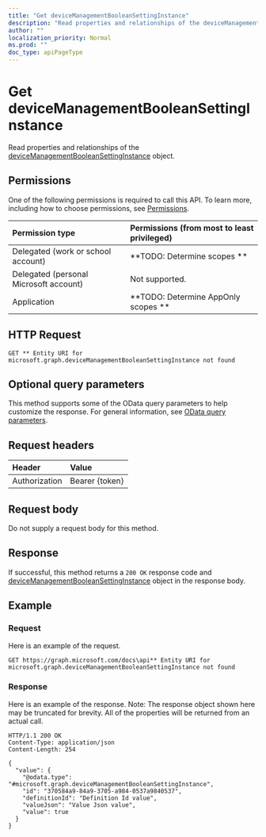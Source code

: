 ```yaml
---
title: "Get deviceManagementBooleanSettingInstance"
description: "Read properties and relationships of the deviceManagementBooleanSettingInstance object."
author: ""
localization_priority: Normal
ms.prod: ""
doc_type: apiPageType
---
```


# Get deviceManagementBooleanSettingInstance

Read properties and relationships of the [deviceManagementBooleanSettingInstance](../resources/devicemanagementbooleansettinginstance.md) object.

## Permissions
One of the following permissions is required to call this API. To learn more, including how to choose permissions, see [Permissions](/concepts/permissions-reference.md).

|Permission type|Permissions (from most to least privileged)|
|:---|:---|
|Delegated (work or school account)|**TODO: Determine scopes **|
|Delegated (personal Microsoft account)|Not supported.|
|Application|**TODO: Determine AppOnly scopes **|

## HTTP Request
<!-- {
  "blockType": "ignored"
}
-->
``` http
GET ** Entity URI for microsoft.graph.deviceManagementBooleanSettingInstance not found
```

## Optional query parameters
This method supports some of the OData query parameters to help customize the response. For general information, see [OData query parameters](/graph/query-parameters).

## Request headers
|Header|Value|
|:---|:---|
|Authorization|Bearer {token}|

## Request body
Do not supply a request body for this method.

## Response
If successful, this method returns a `200 OK` response code and [deviceManagementBooleanSettingInstance](../resources/devicemanagementbooleansettinginstance.md) object in the response body.

## Example

### Request
Here is an example of the request.
<!-- {
  "blockType": "request",
  "name": "get_devicemanagementbooleansettinginstance"
}
-->
``` http
GET https://graph.microsoft.com/docs\api** Entity URI for microsoft.graph.deviceManagementBooleanSettingInstance not found
```

### Response
Here is an example of the response. Note: The response object shown here may be truncated for brevity. All of the properties will be returned from an actual call.
<!-- {
  "blockType": "response",
  "truncated": true,
  "@odata.type": "microsoft.graph.deviceManagementBooleanSettingInstance"
}
-->
``` http
HTTP/1.1 200 OK
Content-Type: application/json
Content-Length: 254

{
  "value": {
    "@odata.type": "#microsoft.graph.deviceManagementBooleanSettingInstance",
    "id": "370584a9-84a9-3705-a984-0537a9840537",
    "definitionId": "Definition Id value",
    "valueJson": "Value Json value",
    "value": true
  }
}
```

